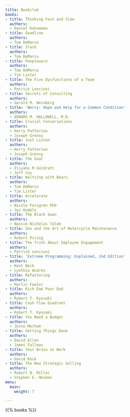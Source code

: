```yaml
---
title: Bookclub
books:
- title: Thinking Fast and Slow
  authors:
  - Daniel Kahneman
- title: Deadline
  authors:
  - Tom DeMarco
- title: Slack
  authors:
  - Tom DeMarco
- title: Peopleware
  authors:
  - Tom DeMarco
  - Tim Lister
- title: The Five Dysfunctions of a Team
  authors:
  - Patrick Lencioni
- title: Secrets of Consulting
  authors:
  - Gerald M. Weinberg
- title: 'Worry: Hope and Help for a Common Condition'
  authors:
  - EDWARD M. HALLOWELL, M.D.
- title: Crucial Conversations
  authors:
  - Kerry Patterson
  - Joseph Grenny
- title: Just Listen
  authors:
  - Kerry Patterson
  - Joseph Grenny
- title: The Goal
  authors:
  - Eliyahu M Goldratt
  - Jeff Cox
- title: Waltzing with Bears
  authors:
  - Tom DeMarco
  - Tim Lister
- title: Accelerate
  authors:
  - Nicole Forsgren PhD
  - Jez Humble
- title: The Black Swan
  authors:
  - Nassim Nicholas Taleb
- title: Zen and the Art of Motorcycle Maintenance
  authors:
  - Robert Pirsig
- title: The Truth About Employee Engagement
  authors:
  - Patrick Lencioni
- title: 'Extreme Programming: Explained, 2nd Edition'
  authors:
  - Kent Beck
  - Cynthia Andres
- title: Refactoring
  authors:
  - Martin Fowler
- title: Rich Dad Poor Dad
  authors:
  - Robert T. Kyosaki
- title: Cash Flow Quadrant
  authors:
  - Robert T. Kyosaki
- title: You Need a Budget
  authors:
  - Jesse Mecham
- title: Getting Things Done
  authors:
  - David Allen
  - James Fallows
- title: Your Brain at Work
  authors:
  - David Rock
- title: The New Strategic Selling
  authors:
  - Robert B. Miller
  - Stephen E. Heiman
menu:
  main:
    weight: 7

---
```

{{% books %}}